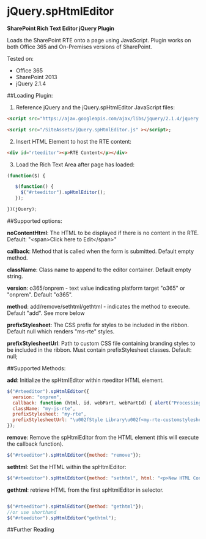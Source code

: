 # jQuery.spHtmlEditor
**SharePoint Rich Text Editor jQuery Plugin**

Loads the SharePoint RTE onto a page using JavaScript.  Plugin works on both Office 365 and On-Premises versions of SharePoint.

Tested on: 
- Office 365 
- SharePoint 2013
- jQuery 2.1.4

##Loading Plugin:

1) Reference jQuery and the jQuery.spHtmlEditor JavaScript files:

```html
<script src="https://ajax.googleapis.com/ajax/libs/jquery/2.1.4/jquery.min.js" ></script>

<script src="/SiteAssets/jQuery.spHtmlEditor.js" ></script>;
```

2) Insert HTML Element to host the RTE content:

```html
<div id="rteeditor"><p>RTE Content</p></div>
```

3) Load the Rich Text Area after page has loaded:

```javascript
(function($) {

   $(function() {
     $("#rteeditor").spHtmlEditor();
   });

})(jQuery);

```


##Supported options:

**noContentHtml**:  The HTML to be displayed if there is no content in the RTE.  Default: "&lt;span&gt;Click here to Edit&lt;/span&gt;"

**callback**: Method that is called when the form is submitted.  Default empty method.

**className**: Class name to append to the editor container.  Default empty string.

**version**: o365/onprem - text value indicating platform target "o365" or "onprem".  Default "o365".

**method**: add/remove/sethtml/gethtml - indicates the method to execute.  Default "add".  See more below

**prefixStylesheet**: The CSS prefix for styles to be included in the ribbon.  Default null which renders "ms-rte" styles.  

**prefixStylesheetUrl**:  Path to custom CSS file containing branding styles to be included in the ribbon.  Must contain prefixStylesheet classes.  Default: null;

##Supported Methods:

**add**: Initialize the spHtmlEditor within rteeditor HTML element.

```javascript
$("#rteeditor").spHtmlEditor({
  version: "onprem",
  callback: function (html, id, webPart, webPartId) { alert("Processing"); },
  className: "my-js-rte",
  prefixStylesheet: "my-rte",
  prefixStylesheetUrl: "\u002fStyle Library\u002f<my-rte-customstylesheet>.css"
});
```

**remove**: Remove the spHtmlEditor from the HTML element (this will execute the callback function).

```javascript
$("#rteeditor").spHtmlEditor({method: "remove"});
```

**sethtml**: Set the HTML within the spHtmlEditor:

```javascript
$("#rteeditor").spHtmlEditor({method: "sethtml", html: "<p>New HTML Content</p>"});
```

**gethtml**: retrieve HTML from the first spHtmlEditor in selector.
```javascript

$("#rteeditor").spHtmlEditor({method: "gethtml"});
//or use shorthand
$("#rteeditor").spHtmlEditor("gethtml");

```

##Further Reading




